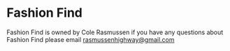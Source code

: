 # Fashion Find

Fashion Find is owned by Cole Rasmussen
if you have any questions about Fashion Find please email rasmussenhighway@gmail.com
